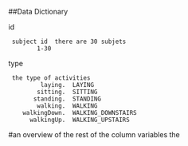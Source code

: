 ##Data Dictionary

id 

     subject id  there are 30 subjets
            1-30
type

     the type of activities
             laying.  LAYING
            sitting.  SITTING
           standing.  STANDING
            walking.  WALKING
        walkingDown.  WALKING_DOWNSTAIRS
          walkingUp.  WALKING_UPSTAIRS
            
#an overview of the rest of the column variables
the
    
